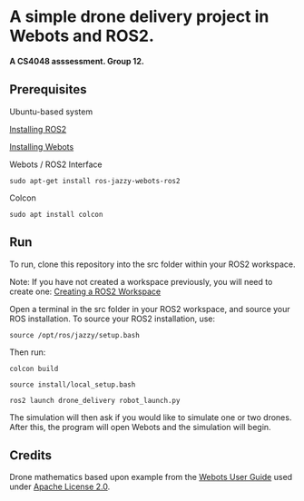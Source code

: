# A simple drone delivery project in Webots and ROS2. 

**A CS4048 asssessment. Group 12.**

## Prerequisites

Ubuntu-based system

[Installing ROS2](https://docs.ros.org/en/jazzy/Installation/Ubuntu-Install-Debs.html)

[Installing Webots](https://cyberbotics.com/doc/guide/installation-procedure)

Webots / ROS2 Interface
```
sudo apt-get install ros-jazzy-webots-ros2
```
Colcon 
```
sudo apt install colcon
```
## Run

To run, clone this repository into the src folder within your ROS2 workspace.

Note: If you have not created a workspace previously, you will need to create one: [Creating a ROS2 Workspace](https://docs.ros.org/en/jazzy/Tutorials/Beginner-Client-Libraries/Creating-A-Workspace/Creating-A-Workspace.html)


Open a terminal in the src folder in your ROS2 workspace, and source your ROS installation.
To source your ROS2 installation, use:
```
source /opt/ros/jazzy/setup.bash
```
Then run:
```
colcon build
```
```
source install/local_setup.bash
```
```
ros2 launch drone_delivery robot_launch.py
```

The simulation will then ask if you would like to simulate one or two drones. After this, the program will open Webots and the simulation will begin.

## Credits

Drone mathematics based upon example from the [Webots User Guide](https://cyberbotics.com/doc/guide/mavic-2-pro?version=R2022b) used under [Apache License 2.0](https://www.apache.org/licenses/LICENSE-2.0).
